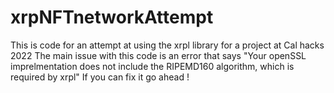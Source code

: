 # xrpNFTnetworkAttempt

This is code for an attempt at using the xrpl library for a project at Cal hacks 2022 
The main issue with this code is an error that says "Your openSSL imprelmentation does not include the RIPEMD160 algorithm, which is required by xrpl"
If you can fix it go ahead ! 
